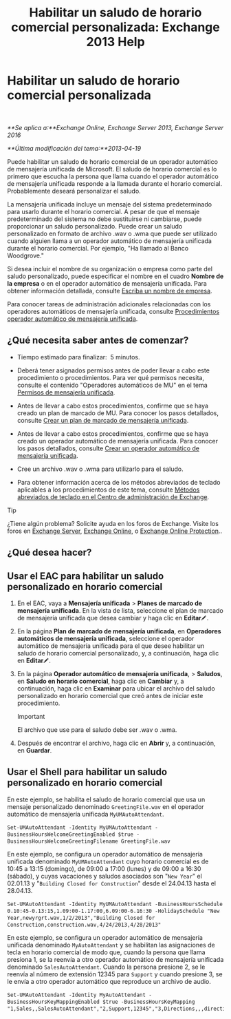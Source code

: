 ﻿---
title: 'Habilitar un saludo de horario comercial personalizada: Exchange 2013 Help'
TOCTitle: Habilitar un saludo de horario comercial personalizada
ms:assetid: a2272b7d-de88-4d3f-81e6-ad81f0ee6c5e
ms:mtpsurl: https://technet.microsoft.com/es-es/library/Bb232152(v=EXCHG.150)
ms:contentKeyID: 50556830
ms.date: 05/22/2018
mtps_version: v=EXCHG.150
ms.translationtype: MT
---

# Habilitar un saludo de horario comercial personalizada

 

_**Se aplica a:**Exchange Online, Exchange Server 2013, Exchange Server 2016_

_**Última modificación del tema:**2013-04-19_

Puede habilitar un saludo de horario comercial de un operador automático de mensajería unificada de Microsoft. El saludo de horario comercial es lo primero que escucha la persona que llama cuando el operador automático de mensajería unificada responde a la llamada durante el horario comercial. Probablemente deseará personalizar el saludo.

La mensajería unificada incluye un mensaje del sistema predeterminado para usarlo durante el horario comercial. A pesar de que el mensaje predeterminado del sistema no debe sustituirse ni cambiarse, puede proporcionar un saludo personalizado. Puede crear un saludo personalizado en formato de archivo .wav o .wma que puede ser utilizado cuando alguien llama a un operador automático de mensajería unificada durante el horario comercial. Por ejemplo, "Ha llamado al Banco Woodgrove."

Si desea incluir el nombre de su organización o empresa como parte del saludo personalizado, puede especificar el nombre en el cuadro **Nombre de la empresa** o en el operador automático de mensajería unificada. Para obtener información detallada, consulte [Escriba un nombre de empresa](enter-a-business-name-exchange-2013-help.md).

Para conocer tareas de administración adicionales relacionadas con los operadores automáticos de mensajería unificada, consulte [Procedimientos operador automático de mensajería unificada](um-auto-attendant-procedures-exchange-2013-help.md).

## ¿Qué necesita saber antes de comenzar?

  - Tiempo estimado para finalizar:  5 minutos.

  - Deberá tener asignados permisos antes de poder llevar a cabo este procedimiento o procedimientos. Para ver qué permisos necesita, consulte el contenido "Operadores automáticos de MU" en el tema [Permisos de mensajería unificada](unified-messaging-permissions-exchange-2013-help.md).

  - Antes de llevar a cabo estos procedimientos, confirme que se haya creado un plan de marcado de MU. Para conocer los pasos detallados, consulte [Crear un plan de marcado de mensajería unificada](create-a-um-dial-plan-exchange-2013-help.md).

  - Antes de llevar a cabo estos procedimientos, confirme que se haya creado un operador automático de mensajería unificada. Para conocer los pasos detallados, consulte [Crear un operador automático de mensajería unificada](create-a-um-auto-attendant-exchange-2013-help.md).

  - Cree un archivo .wav o .wma para utilizarlo para el saludo.

  - Para obtener información acerca de los métodos abreviados de teclado aplicables a los procedimientos de este tema, consulte [Métodos abreviados de teclado en el Centro de administración de Exchange](keyboard-shortcuts-in-the-exchange-admin-center-exchange-online-protection-help.md).


> [!TIP]
> ¿Tiene algún problema? Solicite ayuda en los foros de Exchange. Visite los foros en <A href="https://go.microsoft.com/fwlink/p/?linkid=60612">Exchange Server</A>, <A href="https://go.microsoft.com/fwlink/p/?linkid=267542">Exchange Online</A>, o <A href="https://go.microsoft.com/fwlink/p/?linkid=285351">Exchange Online Protection</A>..



## ¿Qué desea hacer?

## Usar el EAC para habilitar un saludo personalizado en horario comercial

1.  En el EAC, vaya a **Mensajería unificada** \> **Planes de marcado de mensajería unificada**. En la vista de lista, seleccione el plan de marcado de mensajería unificada que desea cambiar y haga clic en **Editar**![Icono Editar](images/Bb124582.6f53ccb2-1f13-4c02-bea0-30690e6ea71d(EXCHG.150).gif "Icono Editar").

2.  En la página **Plan de marcado de mensajería unificada**, en **Operadores automáticos de mensajería unificada**, seleccione el operador automático de mensajería unificada para el que desee habilitar un saludo de horario comercial personalizado, y, a continuación, haga clic en **Editar**![Icono Editar](images/Bb124582.6f53ccb2-1f13-4c02-bea0-30690e6ea71d(EXCHG.150).gif "Icono Editar").

3.  En la página **Operador automático de mensajería unificada**, \> **Saludos**, en **Saludo en horario comercial**, haga clic en **Cambiar** y, a continuación, haga clic en **Examinar** para ubicar el archivo del saludo personalizado en horario comercial que creó antes de iniciar este procedimiento.
    

    > [!IMPORTANT]
    > El archivo que use para el saludo debe ser .wav o .wma.



4.  Después de encontrar el archivo, haga clic en **Abrir** y, a continuación, en **Guardar**.

## Usar el Shell para habilitar un saludo personalizado en horario comercial

En este ejemplo, se habilita el saludo de horario comercial que usa un mensaje personalizado denominado `GreetingFile.wav` en el operador automático de mensajería unificada `MyUMAutoAttendant`.

    Set-UMAutoAttendant -Identity MyUMAutoAttendant -BusinessHoursWelcomeGreetingEnabled $true -BusinessHoursWelcomeGreetingFilename GreetingFile.wav

En este ejemplo, se configura un operador automático de mensajería unificada denominado `MyUMAutoAttendant` cuyo horario comercial es de 10:45 a 13:15 (domingo), de 09:00 a 17:00 (lunes) y de 09:00 a 16:30 (sábado), y cuyas vacaciones y saludos asociados son "`New Year`" el 02.01.13 y "`Building Closed for Construction`" desde el 24.04.13 hasta el 28.04.13.

    Set-UMAutoAttendant -Identity MyUMAutoAttendant -BusinessHoursSchedule 0.10:45-0.13:15,1.09:00-1.17:00,6.09:00-6.16:30 -HolidaySchedule "New Year,newyrgrt.wav,1/2/2013","Building Closed for Construction,construction.wav,4/24/2013,4/28/2013"

En este ejemplo, se configura un operador automático de mensajería unificada denominado `MyAutoAttendant` y se habilitan las asignaciones de tecla en horario comercial de modo que, cuando la persona que llama presiona 1, se la reenvía a otro operador automático de mensajería unificada denominado `SalesAutoAttendant`. Cuando la persona presione 2, se le reenvía al número de extensión 12345 para `Support` y cuando presione 3, se le envía a otro operador automático que reproduce un archivo de audio.

    Set-UMAutoAttendant -Identity MyAutoAttendant - BusinessHoursKeyMappingEnabled $true -BusinessHoursKeyMapping "1,Sales,,SalesAutoAttendant","2,Support,12345","3,Directions,,,directions.wav"

